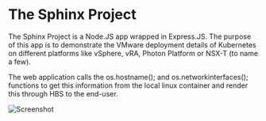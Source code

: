 # The Sphinx Project
The Sphinx Project is a Node.JS app wrapped in Express.JS. The purpose of this app is to demonstrate the VMware deployment details of Kubernetes on different platforms like vSphere, vRA, Photon Platform or NSX-T (to name a few).

The web application calls the os.hostname(); and os.networkinterfaces(); functions to get this information from the local linux container and render this through HBS to the end-user.

![Screenshot](http://www.hanymichaels.com/sphinx-app/sphinxapp.png)  


